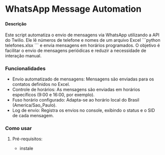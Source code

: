 <h1 align="left">WhatsApp Message Automation</h1>

###

<h4>Descrição</h4>
<p>Este script automatiza o envio de mensagens via WhatsApp utilizando a API do Twilio. Ele lê números de telefone e nomes de um arquivo Excel 
  ```python
  telefones.xlsx
```
  e envia mensagens em horários programados. O objetivo é facilitar o envio de mensagens periódicas e reduzir a necessidade de interação manual.</p>
  
  ###

<h3>Funcionalidades</h3>
<ul>
  <li>Envio automatizado de mensagens: Mensagens são enviadas para os contatos definidos no Excel.</li>
  <li>Controle de horários: As mensagens são enviadas em horários específicos (9:00 e 16:00, por exemplo).</li>
  <li>Fuso horário configurado: Adapta-se ao horário local do Brasil (America/Sao_Paulo).</li>
  <li>Log de envio: Registra os envios no console, exibindo o status e o SID de cada mensagem.</li>   
</ul>

###

<h3>Como usar</h3>
<ol>
  <li> <p>Pré-requisitos:</p></li>
  <ul>
      <li><p>instale </p></li>
  </ul>
  
</ol>
